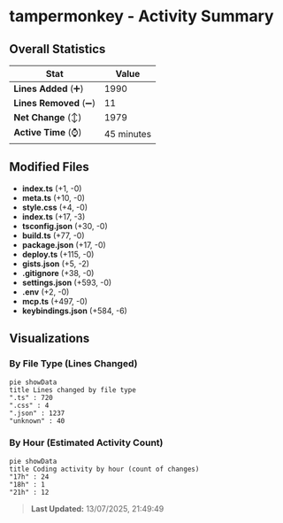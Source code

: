 # tampermonkey - Activity Summary 

## Overall Statistics

| Stat                   | Value                                                             |
| ---------------------- | ----------------------------------------------------------------- |
| **Lines Added** (➕)   | 1990                                          |
| **Lines Removed** (➖) | 11                                        |
| **Net Change** (↕)    | 1979                |
| **Active Time** (⌚)   | 45 minutes |


## Modified Files
- **index.ts** (+1, -0)
- **meta.ts** (+10, -0)
- **style.css** (+4, -0)
- **index.ts** (+17, -3)
- **tsconfig.json** (+30, -0)
- **build.ts** (+77, -0)
- **package.json** (+17, -0)
- **deploy.ts** (+115, -0)
- **gists.json** (+5, -2)
- **.gitignore** (+38, -0)
- **settings.json** (+593, -0)
- **.env** (+2, -0)
- **mcp.ts** (+497, -0)
- **keybindings.json** (+584, -6)

## Visualizations

### By File Type (Lines Changed)

```mermaid
pie showData
title Lines changed by file type
".ts" : 720
".css" : 4
".json" : 1237
"unknown" : 40
```

### By Hour (Estimated Activity Count)

```mermaid
pie showData
title Coding activity by hour (count of changes)
"17h" : 24
"18h" : 1
"21h" : 12
```


> **Last Updated:** 13/07/2025, 21:49:49